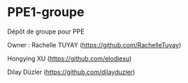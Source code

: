 # PPE1-groupe
Dépôt de groupe pour PPE

Owner : Rachelle TUYAY (https://github.com/RachelleTuyay)

Hongying XU (https://github.com/elodiexu)

Dilay Düzler (https://github.com/dilayduzler)
